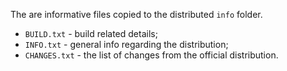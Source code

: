 The are informative files copied to the distributed `info` folder.

* `BUILD.txt` - build related details;
* `INFO.txt` - general info regarding the distribution;
* `CHANGES.txt` - the list of changes from the official distribution.

